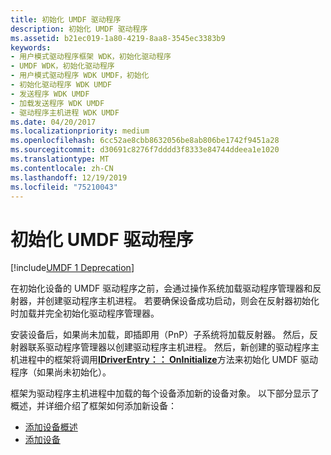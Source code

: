 ```yaml
---
title: 初始化 UMDF 驱动程序
description: 初始化 UMDF 驱动程序
ms.assetid: b21ec019-1a80-4219-8aa8-3545ec3383b9
keywords:
- 用户模式驱动程序框架 WDK，初始化驱动程序
- UMDF WDK，初始化驱动程序
- 用户模式驱动程序 WDK UMDF，初始化
- 初始化驱动程序 WDK UMDF
- 发送程序 WDK UMDF
- 加载发送程序 WDK UMDF
- 驱动程序主机进程 WDK UMDF
ms.date: 04/20/2017
ms.localizationpriority: medium
ms.openlocfilehash: 6cc52ae8cbb8632056be8ab806be1742f9451a28
ms.sourcegitcommit: d30691c8276f7dddd3f8333e84744ddeea1e1020
ms.translationtype: MT
ms.contentlocale: zh-CN
ms.lasthandoff: 12/19/2019
ms.locfileid: "75210043"
---
```

# <a name="initializing-umdf-drivers"></a>初始化 UMDF 驱动程序


[!include[UMDF 1 Deprecation](../includes/umdf-1-deprecation.md)]

在初始化设备的 UMDF 驱动程序之前，会通过操作系统加载驱动程序管理器和反射器，并创建驱动程序主机进程。 若要确保设备成功启动，则会在反射器初始化时加载并完全初始化驱动程序管理器。

安装设备后，如果尚未加载，即插即用（PnP）子系统将加载反射器。 然后，反射器联系驱动程序管理器以创建驱动程序主机进程。 然后，新创建的驱动程序主机进程中的框架将调用[**IDriverEntry：： OnInitialize**](https://docs.microsoft.com/windows-hardware/drivers/ddi/wudfddi/nf-wudfddi-idriverentry-oninitialize)方法来初始化 UMDF 驱动程序（如果尚未初始化）。

框架为驱动程序主机进程中加载的每个设备添加新的设备对象。 以下部分显示了概述，并详细介绍了框架如何添加新设备：

-   [添加设备概述](adding-a-device-overview.md)
-   [添加设备](adding-a-device.md)

 

 





